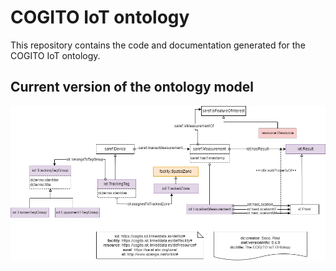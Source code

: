 # COGITO IoT ontology

This repository contains the code and documentation generated for the COGITO IoT ontology.

## Current version of the ontology model

![Current version of the model](https://github.com/oeg-upm/cogito-iot-ontology/blob/master/diagram/diagram.png "COGITO IoT ontology")
